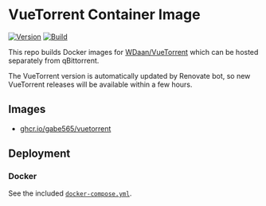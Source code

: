 # VueTorrent Container Image

<!--renovate repo=WDaan/VueTorrent -->
[![Version](https://img.shields.io/badge/Version-v2.15.0-informational?style=flat)](https://github.com/gabe565/docker-vuetorrent/pkgs/container/vuetorrent)
[![Build](https://github.com/gabe565/docker-vuetorrent/actions/workflows/build.yml/badge.svg)](https://github.com/gabe565/docker-vuetorrent/actions/workflows/build.yml)

This repo builds Docker images for [WDaan/VueTorrent](https://github.com/WDaan/VueTorrent) which can be hosted separately from qBittorrent.

The VueTorrent version is automatically updated by Renovate bot, so new VueTorrent releases will be available within a few hours.

## Images

- [ghcr.io/gabe565/vuetorrent](https://github.com/gabe565/docker-vuetorrent/pkgs/container/vuetorrent)

## Deployment

### Docker

See the included [`docker-compose.yml`](docker-compose.yml).
